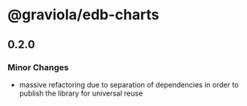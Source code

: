 # @graviola/edb-charts

## 0.2.0

### Minor Changes

- massive refactoring due to separation of dependencies in order to publish the library for universal reuse
